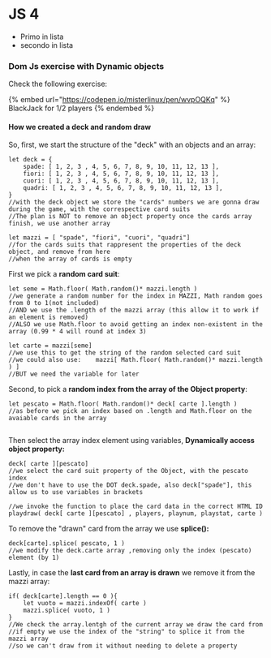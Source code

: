 # JS 4

* Primo in lista
* secondo in lista

### Dom Js exercise with Dynamic objects

Check the following exercise:

{% embed url="https://codepen.io/misterlinux/pen/wvpOQKq" %}
BlackJack for 1/2 players
{% endembed %}

#### How we created a deck and random draw

So, first, we start the structure of the "deck" with an objects and an array:

```
let deck = {
    spade: [ 1, 2, 3 , 4, 5, 6, 7, 8, 9, 10, 11, 12, 13 ],
    fiori: [ 1, 2, 3 , 4, 5, 6, 7, 8, 9, 10, 11, 12, 13 ],
    cuori: [ 1, 2, 3 , 4, 5, 6, 7, 8, 9, 10, 11, 12, 13 ],
    quadri: [ 1, 2, 3 , 4, 5, 6, 7, 8, 9, 10, 11, 12, 13 ],
}
//with the deck object we store the "cards" numbers we are gonna draw during the game, with the correspective card suits 
//The plan is NOT to remove an object property once the cards array finish, we use another array
 
let mazzi = [ "spade", "fiori", "cuori", "quadri"]
//for the cards suits that rappresent the properties of the deck object, and remove from here
//when the array of cards is empty

```

First we pick a **random card suit**:

```
let seme = Math.floor( Math.random()* mazzi.length )
//we generate a random number for the index in MAZZI, Math random goes from 0 to 1(not included)
//AND we use the .length of the mazzi array (this allow it to work if an element is removed)
//ALSO we use Math.floor to avoid getting an index non-existent in the array (0.99 * 4 will round at index 3) 

let carte = mazzi[seme]
//we use this to get the string of the random selected card suit
//we could also use:    mazzi[ Math.floor( Math.random()* mazzi.length ) ]
//BUT we need the variable for later

```

Second, to pick a **random index from the array of the Object property**:

```
let pescato = Math.floor( Math.random()* deck[ carte ].length )
//as before we pick an index based on .length and Math.floor on the avaiable cards in the array
 
```

Then select the array index element using variables, **Dynamically access object property:**

```
deck[ carte ][pescato]
//we select the card suit property of the Object, with the pescato index
//we don't have to use the DOT deck.spade, also deck["spade"], this allow us to use variables in brackets

//we invoke the function to place the card data in the correct HTML ID 
playdraw( deck[ carte ][pescato] , players, playnum, playstat, carte )

```

To remove the "drawn" card from the array we use **splice():**

```
deck[carte].splice( pescato, 1 )
//we modify the deck.carte array ,removing only the index (pescato) element (by 1)

```

Lastly, in case the **last card from an array is drawn** we remove it from the mazzi array:

```
if( deck[carte].length == 0 ){
    let vuoto = mazzi.indexOf( carte ) 
    mazzi.splice( vuoto, 1 )
}
//We check the array.lentgh of the current array we draw the card from 
//if empty we use the index of the "string" to splice it from the mazzi array
//so we can't draw from it without needing to delete a property

```

